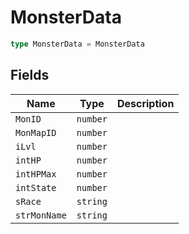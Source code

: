 # MonsterData



```typescript
type MonsterData = MonsterData
```

## Fields

| Name | Type | Description |
|------|------|-------------|
| `MonID` | `number` |  |
| `MonMapID` | `number` |  |
| `iLvl` | `number` |  |
| `intHP` | `number` |  |
| `intHPMax` | `number` |  |
| `intState` | `number` |  |
| `sRace` | `string` |  |
| `strMonName` | `string` |  |
